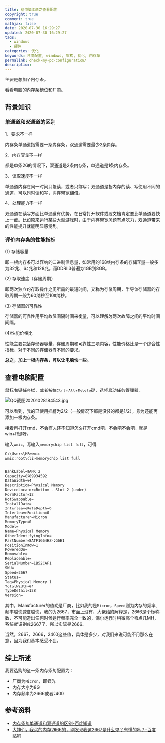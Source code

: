 ```yaml
---
title: 给电脑续命之查看配置
copyright: true
comment: true
mathjax: false
date: 2020-07-30 16:29:27
updated: 2020-07-30 16:29:27
tags:
  - windows
  - 硬件
categories: 优化
keywords: 环境配置, windows, 架构, 优化, 内存条
permalink: check-my-pc-configuration/
description:
---
```


主要是想加个内存条。

看看电脑的内存条槽位和厂商。

<!-- more -->

## 背景知识

### 单通道和双通道的区别

1、要求不一样

内存条单通道指需要一条内存条，双通道需要最少2条内存。

2、内存容量不一样

都是单条2G的情况下，双通道是2条内存条，单通道是1条内存条。

3、读取速度不一样

单通道内存在同一时间只能读，或者只能写；双通道是指内存的读、写使用不同的通道，可以同时读和写，内存带宽翻倍。

4、处理能力不一样

双通道在读写方面比单通道有优势，在日常打开软件或者文档肯定要比单通道要快上一截。比如原来运行某些大型游戏时，由于内存带宽问题有点吃力，双通道带来的性能提升就能明显感觉到。

### 评价内存条的性能指标

(1) 存储容量

即一根内存条可以容纳的二进制信息量，如常用的168线内存条的存储容量一般多为32兆、64兆和128兆。而DDRII3普遍为1GB到8GB。

(2) 存取速度（存储周期）

即两次独立的存取操作之间所需的最短时间，又称为存储周期，半导体存储器的存取周期一般为60纳秒至100纳秒。

(3) 存储器的可靠性

存储器的可靠性用平均故障间隔时间来衡量，可以理解为两次故障之间的平均时间间隔。

(4)性能价格比

性能主要包括存储器容量、存储周期和可靠性三项内容，性能价格比是一个综合性指标，对于不同的存储器有不同的要求。

**总之，加上一根内存条，可以让电脑快一些。**

## 查看电脑配置

鼠标右键任务栏，或者按住`Ctrl`+`Alt`+`Delete`键，选择启动任务管理器，

![QQ截图20201028184543.jpg](https://i.loli.net/2020/10/28/TfEjmNJg1WX5bKZ.jpg)

可以看到，我的已使用插槽为2/2（一般情况下都是没装的都是1/2），意为还能再添加一根内存条。

接着再打开cmd，不会有人还不知道怎么打开cmd吧，不会吧不会吧，就是win+R键呀。

输入`wmic`，再输入`memorychip list full`，可得

```txt
C:\Users\HP>wmic
wmic:root\cli>memorychip list full


BankLabel=BANK 2
Capacity=8589934592
DataWidth=64
Description=Physical Memory
DeviceLocator=Bottom - Slot 2 (under)
FormFactor=12
HotSwappable=
InstallDate=
InterleaveDataDepth=0
InterleavePosition=0
Manufacturer=Micron
MemoryType=0
Model=
Name=Physical Memory
OtherIdentifyingInfo=
PartNumber=8ATF1G64HZ-2G6E1
PositionInRow=1
PoweredOn=
Removable=
Replaceable=
SerialNumber=1B52CAF1
SKU=
Speed=2667
Status=
Tag=Physical Memory 1
TotalWidth=64
TypeDetail=128
Version=
```

其中，Manufacturer的值就是厂商，比如我的是`Micron`，`Speed`则为内存的频率,频率越快速度越快，我的为2667，市面上没有，大佬给的解释是，2666是个标称数，不可能造出任何时候运行频率完全一致的，偶尔运行时稍微高个零点几MH，系统就识别成2667了，所以实际是2666。

当然，2667，2666，2400这些值，具体是多少，对我们来说可能不用那么在意，因为我们基本感受不到。

## 综上所述

我要选购的这一条内存条的配置为：

- 厂商为`Micron`，即镁光
- 内存大小为8G
- 内存频率为2666或者2400

## 参考资料

- [内存条的单通道和双通道的区别-百度知道](https://zhidao.baidu.com/question/313252253.html)
- [大神们，我买的内存2666的，刚发现我这2667是什么鬼？有懂的吗？-百度贴吧](https://tieba.baidu.com/p/5765798970)
